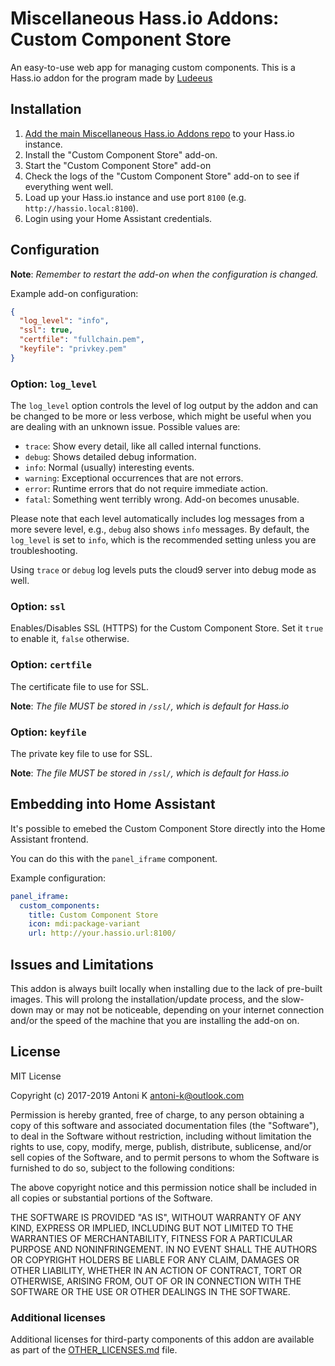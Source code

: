 # Miscellaneous Hass.io Addons: Custom Component Store

An easy-to-use web app for managing custom components. This is a Hass.io addon for the program made by [Ludeeus](https://github.com/ludeeus/custom-component-store)


## Installation

1. [Add the main Miscellaneous Hass.io Addons repo]() to your Hass.io instance.
2. Install the "Custom Component Store" add-on.
3. Start the "Custom Component Store" add-on
4. Check the logs of the "Custom Component Store" add-on to see if everything went well.
5. Load up your Hass.io instance and use port `8100`
    (e.g. `http://hassio.local:8100`).
6. Login using your Home Assistant credentials.



## Configuration

**Note**: _Remember to restart the add-on when the configuration is changed._

Example add-on configuration:

```json
{
  "log_level": "info",
  "ssl": true,
  "certfile": "fullchain.pem",
  "keyfile": "privkey.pem"
}
```

### Option: `log_level`

The `log_level` option controls the level of log output by the addon and can
be changed to be more or less verbose, which might be useful when you are
dealing with an unknown issue. Possible values are:

- `trace`: Show every detail, like all called internal functions.
- `debug`: Shows detailed debug information.
- `info`: Normal (usually) interesting events.
- `warning`: Exceptional occurrences that are not errors.
- `error`:  Runtime errors that do not require immediate action.
- `fatal`: Something went terribly wrong. Add-on becomes unusable.

Please note that each level automatically includes log messages from a
more severe level, e.g., `debug` also shows `info` messages. By default,
the `log_level` is set to `info`, which is the recommended setting unless
you are troubleshooting.

Using `trace` or `debug` log levels puts the cloud9 server into debug mode
as well.

### Option: `ssl`

Enables/Disables SSL (HTTPS) for the Custom Component Store. Set it `true` to enable it,
`false` otherwise.

### Option: `certfile`

The certificate file to use for SSL.

**Note**: _The file MUST be stored in `/ssl/`, which is default for Hass.io_

### Option: `keyfile`

The private key file to use for SSL.

**Note**: _The file MUST be stored in `/ssl/`, which is default for Hass.io_


## Embedding into Home Assistant

It's possible to emebed the Custom Component Store directly into the Home Assistant frontend.

You can do this with the `panel_iframe` component.

Example configuration:

```yaml
panel_iframe:
  custom_components:
    title: Custom Component Store
    icon: mdi:package-variant
    url: http://your.hassio.url:8100/
```


## Issues and Limitations

This addon is always built locally when installing due to the lack of pre-built images. This will prolong the installation/update process, and the slow-down may or may not be noticeable, depending on your internet connection and/or the speed of the machine that you are installing the add-on on.


## License

MIT License

Copyright (c) 2017-2019 Antoni K <antoni-k@outlook.com>

Permission is hereby granted, free of charge, to any person obtaining a copy
of this software and associated documentation files (the "Software"), to deal
in the Software without restriction, including without limitation the rights
to use, copy, modify, merge, publish, distribute, sublicense, and/or sell
copies of the Software, and to permit persons to whom the Software is
furnished to do so, subject to the following conditions:

The above copyright notice and this permission notice shall be included in all
copies or substantial portions of the Software.

THE SOFTWARE IS PROVIDED "AS IS", WITHOUT WARRANTY OF ANY KIND, EXPRESS OR
IMPLIED, INCLUDING BUT NOT LIMITED TO THE WARRANTIES OF MERCHANTABILITY,
FITNESS FOR A PARTICULAR PURPOSE AND NONINFRINGEMENT. IN NO EVENT SHALL THE
AUTHORS OR COPYRIGHT HOLDERS BE LIABLE FOR ANY CLAIM, DAMAGES OR OTHER
LIABILITY, WHETHER IN AN ACTION OF CONTRACT, TORT OR OTHERWISE, ARISING FROM,
OUT OF OR IN CONNECTION WITH THE SOFTWARE OR THE USE OR OTHER DEALINGS IN THE
SOFTWARE.

### Additional licenses
Additional licenses for third-party components of this addon are available as part of the [OTHER_LICENSES.md](OTHER_LICENSES.md) file.